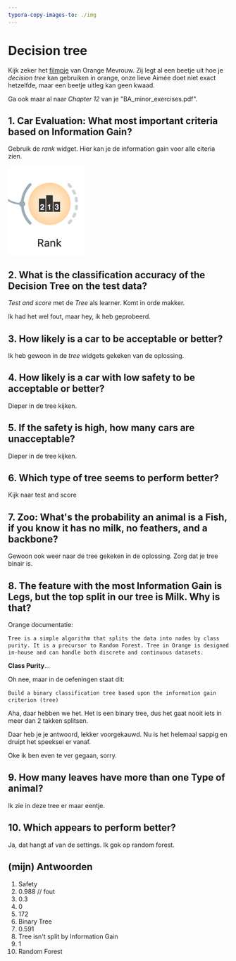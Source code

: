 ```yaml
---
typora-copy-images-to: ./img
---
```


# Decision tree

Kijk zeker het [filmpje](https://www.youtube.com/watch?v=D6zd7m2aYqU&vl=en) van Orange Mevrouw. Zij legt al een beetje uit hoe je *decision tree* kan gebruiken in orange, onze lieve Aimée doet niet exact hetzelfde, maar een beetje uitleg kan geen kwaad.

Ga ook maar al naar *Chapter 12* van je "BA_minor_exercises.pdf".



## 1. Car Evaluation: What most important criteria based on Information Gain?

Gebruik de *rank* widget. Hier kan je de information gain voor alle citeria zien.

![image-20200510173632997](img/image-20200510173632997.png)

## 2. What is the classification accuracy of the Decision Tree on the test data?

*Test and score* met de *Tree* als learner. Komt in orde makker.

Ik had het wel fout, maar hey, ik heb geprobeerd.

## 3. How likely is a car to be acceptable or better?

Ik heb gewoon in de *tree* widgets gekeken van de oplossing. 

## 4. How likely is a car with low safety to be acceptable or better?

Dieper in de tree kijken. 

## 5. If the safety is high, how many cars are unacceptable?

Dieper in de tree kijken.

## 6. Which type of tree seems to perform better?

Kijk naar test and score

## 7. Zoo: What's the probability an animal is a Fish, if you know it has no milk, no feathers, and a backbone?

Gewoon ook weer naar de tree gekeken in de oplossing. Zorg dat je tree binair is. 

## 8. The feature with the most Information Gain is Legs, but the top split in our tree is Milk. Why is that?

Orange documentatie:

```
Tree is a simple algorithm that splits the data into nodes by class purity. It is a precursor to Random Forest. Tree in Orange is designed in-house and can handle both discrete and continuous datasets.
```

**Class Purity**... 

Oh nee, maar in de oefeningen staat dit: 

```
Build a binary classification tree based upon the information gain criterion (tree)
```

Aha, daar hebben we het. Het is een binary tree, dus het gaat nooit iets in meer dan 2 takken splitsen.

Daar heb je je antwoord, lekker voorgekauwd. Nu is het helemaal sappig en druipt het speeksel er vanaf.

Oke ik ben even te ver gegaan, sorry.

## 9. How many leaves have more than one Type of animal?

Ik zie in deze tree er maar eentje.

## 10. Which appears to perform better?

Ja, dat hangt af van de settings. Ik gok op random forest.

## (mijn) Antwoorden

1. Safety
2. 0.988 // fout
3. 0.3
4. 0
5. 172
6. Binary Tree
7. 0.591
8. Tree isn't split by Information Gain
9. 1
10. Random Forest